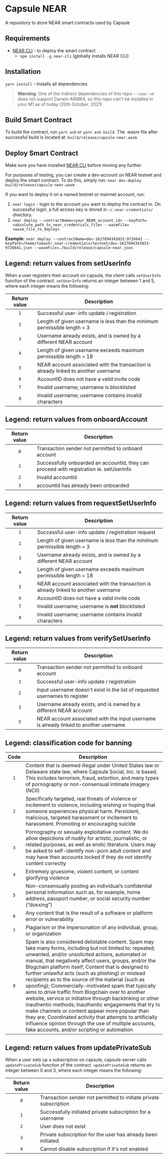 # Capsule NEAR

A repository to store NEAR smart contracts used by Capsule

## Requirements

- [NEAR CLI](https://github.com/near/near-cli) - to deploy the smart contract
  - `npm install -g near-cli` (globally installs NEAR CLI)

## Installation

`yarn install` - Installs all dependencies

> **Warning**: One of the indirect dependencies of this repo -- `near-vm` does not support Darwin ARM64, so this repo can't be installed in your M1 as of today (20th October, 2021)

## Build Smart Contract

To build the contract, run `yarn asb` or `yarn asb build`. The .wasm file after successful build is located at: `build/release/capsule-near.wasm`

## Deploy Smart Contract

Make sure you have installed [NEAR CLI](https://github.com/near/near-cli) before moving any further.

For purposes of testing, you can create a dev-account on NEAR testnet and deploy the smart contract. To do this, simply run: `near dev-deploy build/release/capsule-near.wasm`

If you want to deploy it on a named testnet or mainnet account, run:

1. `near login` - login to the account you want to deploy the contract in. On successful login, a full access key is stored in `~/.near-credentials/` directory.
2. `near deploy --contractName=<your_NEAR_account_id> --keyPath=<absolute_path_to_near_credentials_file> --wasmFile=<wasm_file_to_deploy>`

**Example**: `near deploy --contractName=dev-1627894343033-9726641 --keyPath=/home/tomash/.near-credentials/testnet/dev-1627894343033-9726641.json --wasmFile=./build/release/capsule-near.json`

## Legend: return values from setUserInfo

When a user registers their account on capsule, the client calls `setUserInfo` function of the contract. `setUserInfo` returns an integer between 1 and 5, where each integer means the following:

| Return value | Description                                                                        |
| :----------: | ---------------------------------------------------------------------------------- |
|     `1`      | Successful user-info update / registration                                         |
|     `2`      | Length of given username is less than the minimum permissible length = 3           |
|     `3`      | Username already exists, and is owned by a different NEAR account                  |
|     `4`      | Length of given username exceeds maximum permissible length = 18<br>               |
|     `5`      | NEAR account associated with the transaction is already linked to another username |
|     `6`      | AccountID does not have a valid invite code                                        |
|     `7`      | Invalid username; username is blocklisted                                          |
|     `8`      | Invalid username; username contains invalid characters                             |

## Legend: return values from onboardAccount

| Return value | Description                                                                             |
| :----------: | --------------------------------------------------------------------------------------- |
|     `0`      | Transaction sender not permitted to onboard account                                     |
|     `1`      | Successfully onboarded an accountId, they can proceed with registration ie. setUserInfo |
|     `2`      | Invalid accountId                                                                       |
|     `3`      | accountId has already been onboarded                                                    |

## Legend: return values from requestSetUserInfo

| Return value | Description                                                                        |
| :----------: | ---------------------------------------------------------------------------------- |
|     `1`      | Successful user-info update / registration request                                 |
|     `2`      | Length of given username is less than the minimum permissible length = 3           |
|     `3`      | Username already exists, and is owned by a different NEAR account                  |
|     `4`      | Length of given username exceeds maximum permissible length = 18<br>               |
|     `5`      | NEAR account associated with the transaction is already linked to another username |
|     `6`      | AccountID does not have a valid invite code                                        |
|     `7`      | Invalid username; username is **not** blocklisted                                  |
|     `8`      | Invalid username; username contains invalid characters                             |

## Legend: return values from verifySetUserInfo

| Return value | Description                                                                           |
| :----------: | ------------------------------------------------------------------------------------- |
|     `0`      | Transaction sender not permitted to onboard account                                   |
|     `1`      | Successful user-info update / registration                                            |
|     `2`      | Input username doesn't exist in the list of requested usernames to register           |
|     `3`      | Username already exists, and is owned by a different NEAR account                     |
|     `5`      | NEAR account associated with the input username is already linked to another username |

## Legend: classification code for banning

| Code | Description                                                                                                                                                                                                                           |
| :--: | ------------------------------------------------------------------------------------------------------------------------------------------------------------------------------------------------------------------------------------- |
| `1`  | Content that is deemed illegal under United States law or Delaware state law, where Capsule Social, Inc. is based. This includes terrorism, fraud, extortion, and many types of pornography or non-consensual intimate imagery (NCII) |
| `2` | Specifically targeted, real threats of violence or incitement to violence, including wishing or hoping that someone experiences physical harm. Persistent, malicious, targeted harassment or incitement to harassment. Promoting or encouraging suicide |
| `3` | Pornography or sexually exploitative content. We do allow depictions of nudity for artistic, journalistic, or related purposes, as well as erotic literature. Users may be asked to self-identify non-porn adult content and may have their accounts locked if they do not identify content correctly |
| `4` | Extremely gruesome, violent content, or content glorifying violence |
| `5` | Non-consensually posting an individual’s confidential personal information such as, for example, home address, passport number, or social security number (”doxxing”) |
| `6` | Any content that is the result of a software or platform error or vulnerability |
| `7` | Plagiarism or the impersonation of any individual, group, or organization |
| `8` | Spam is also considered delistable content. Spam may take many forms, including but not limited to: repeated, unwanted, and/or unsolicited actions, automated or manual, that negatively affect users, groups, and/or the Blogchain platform itself; Content that is designed to further unlawful acts (such as phishing) or mislead recipients as to the source of the material (such as spoofing); Commercially-motivated spam that typically aims to drive traffic from Blogchain over to another website, service or initiative through backlinking or other inauthentic methods; Inauthentic engagements that try to make channels or content appear more popular than they are; Coordinated activity that attempts to artificially influence opinion through the use of multiple accounts, fake accounts, and/or scripting or automation |

## Legend: return values from updatePrivateSub

When a user sets up a subscription on capsule, capsule-server calls `updatePrivateSub` function of the contract. `updatePrivateSub` returns an integer between 0 and 3, where each integer means the following:

| Return value | Description                                                       |
| :----------: | ----------------------------------------------------------------- |
|     `0`      | Transaction sender not permitted to initiate private subscription |
|     `1`      | Successfully initiated private subscription for a username        |
|     `2`      | User does not exist                                               |
|     `3`      | Private subscription for the user has already been initiated  |
| `4` | Cannot disable subscription if it's not enabled|
